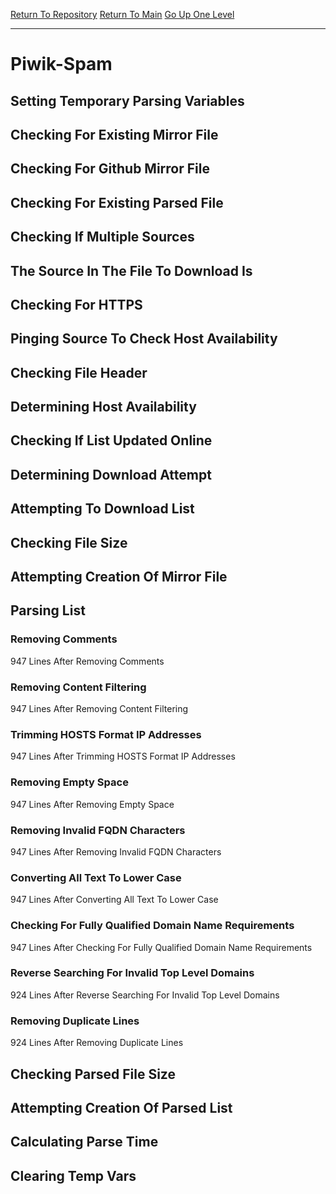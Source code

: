 [Return To Repository](https://github.com/deathbybandaid/piholeparser/)
[Return To Main](https://github.com/deathbybandaid/piholeparser/blob/master/RecentRunLogs/Mainlog.md)
[Go Up One Level](https://github.com/deathbybandaid/piholeparser/blob/master/RecentRunLogs/TopLevelScripts/30-Processing-External-Blacklists.md)
____________________________________
# Piwik-Spam
## Setting Temporary Parsing Variables
## Checking For Existing Mirror File
## Checking For Github Mirror File
## Checking For Existing Parsed File
## Checking If Multiple Sources
## The Source In The File To Download Is
## Checking For HTTPS
## Pinging Source To Check Host Availability
## Checking File Header
## Determining Host Availability
## Checking If List Updated Online
## Determining Download Attempt
## Attempting To Download List
## Checking File Size
## Attempting Creation Of Mirror File
## Parsing List
### Removing Comments
947 Lines After Removing Comments
### Removing Content Filtering
947 Lines After Removing Content Filtering
### Trimming HOSTS Format IP Addresses
947 Lines After Trimming HOSTS Format IP Addresses
### Removing Empty Space
947 Lines After Removing Empty Space
### Removing Invalid FQDN Characters
947 Lines After Removing Invalid FQDN Characters
### Converting All Text To Lower Case
947 Lines After Converting All Text To Lower Case
### Checking For Fully Qualified Domain Name Requirements
947 Lines After Checking For Fully Qualified Domain Name Requirements
### Reverse Searching For Invalid Top Level Domains
924 Lines After Reverse Searching For Invalid Top Level Domains
### Removing Duplicate Lines
924 Lines After Removing Duplicate Lines
## Checking Parsed File Size
## Attempting Creation Of Parsed List
## Calculating Parse Time
## Clearing Temp Vars
